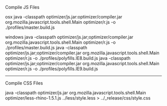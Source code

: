 Compile JS Files

osx
java -classpath optimizer/js.jar:optimizer/compiler.jar org.mozilla.javascript.tools.shell.Main optimizer/r.js -o ./profiles/master.build.js

windows
java -classpath optimizer/js.jar;optimizer/compiler.jar org.mozilla.javascript.tools.shell.Main optimizer/r.js -o ./profiles/master.build.js
java -classpath optimizer/js.jar;optimizer/compiler.jar org.mozilla.javascript.tools.shell.Main optimizer/r.js -o ./profiles/polyfills.IE8.build.js
java -classpath optimizer/js.jar;optimizer/compiler.jar org.mozilla.javascript.tools.shell.Main optimizer/r.js -o ./profiles/polyfills.IE9.build.js


------------------------------------------------------------------------------------------------------------------------


Compile CSS Files

java -classpath optimizer/js.jar org.mozilla.javascript.tools.shell.Main optimizer/less-rhino-1.5.1.js ../less/style.less > ../_release/css/style.css